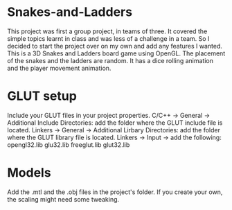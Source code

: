 Snakes-and-Ladders
==================

This project was first a group project, in teams of three. It covered the simple topics learnt in class and was less of a challenge in a team. So I decided to start the project over on my own and add any features I wanted.
This is a 3D Snakes and Ladders board game using OpenGL. The placement of the snakes and the ladders are random. It has a dice rolling animation and the player movement animation.

GLUT setup
==========

Include your GLUT files in your project properties.
C/C++ -> General -> Additional Include Directories: add the folder where the GLUT include file is located.
Linkers -> General -> Additional Lirbary Directories: add the folder where the GLUT library file is located.
Linkers -> Input -> add the following:
opengl32.lib
glu32.lib
freeglut.lib
glut32.lib

Models
======

Add the .mtl and the .obj files in the project's folder.
If you create your own, the scaling might need some tweaking.
